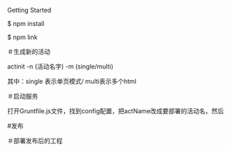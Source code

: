 Getting Started

$ npm install 

$ npm link

＃生成新的活动

actinit -n (活动名字) -m (single/multi)

其中：single 表示单页模式/ multi表示多个html

＃启动服务

打开Gruntfile.js文件，找到config配置，把actName改成要部署的活动名，然后  

#发布


＃部署发布后的工程

